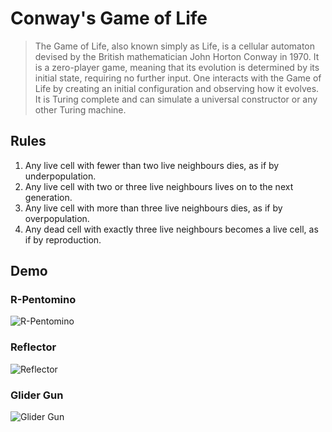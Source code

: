 # Conway's Game of Life

> The Game of Life, also known simply as Life, is a cellular automaton devised by the British mathematician John Horton Conway in 1970. It is a zero-player game, meaning that its evolution is determined by its initial state, requiring no further input. One interacts with the Game of Life by creating an initial configuration and observing how it evolves. It is Turing complete and can simulate a universal constructor or any other Turing machine.

## Rules
1.  Any live cell with fewer than two live neighbours dies, as if by underpopulation.
1. Any live cell with two or three live neighbours lives on to the next generation.
1. Any live cell with more than three live neighbours dies, as if by overpopulation.
1. Any dead cell with exactly three live neighbours becomes a live cell, as if by reproduction.

## Demo

### R-Pentomino
![R-Pentomino]("https://i.ibb.co/17m0Cjv/Game-of-Life-2022-03-22-16-27-31.gif")


### Reflector
![Reflector]("https://i.ibb.co/fYB2FPH/Game-of-Life-2022-03-22-16-55-43.gif")

### Glider Gun
![Glider Gun]("https://i.ibb.co/3f6YTSb/Game-of-Life-2022-03-22-16-59-23.gif")